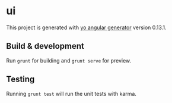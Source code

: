 # ui

This project is generated with [yo angular generator](https://github.com/yeoman/generator-angular)
version 0.13.1.

## Build & development

Run `grunt` for building and `grunt serve` for preview.

## Testing

Running `grunt test` will run the unit tests with karma.
